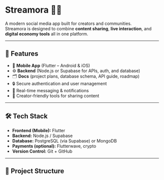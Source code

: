 # Streamora 🎥✨

A modern social media app built for creators and communities.  
Streamora is designed to combine **content sharing**, **live interaction**, and **digital economy tools** all in one platform.  

---

## 🚀 Features
- 📱 **Mobile App** (Flutter – Android & iOS)
- ⚙️ **Backend** (Node.js or Supabase for APIs, auth, and database)
- 🗂️ **Docs** (project plans, database schema, API guide, roadmap)
- 🔒 Secure authentication and user management
- 💬 Real-time messaging & notifications
- 🎨 Creator-friendly tools for sharing content

---

## 🛠 Tech Stack
- **Frontend (Mobile):** Flutter
- **Backend:** Node.js / Supabase
- **Database:** PostgreSQL (via Supabase) or MongoDB
- **Payments (optional):** Flutterwave, crypto 
- **Version Control:** Git + GitHub

---

## 📂 Project Structure
